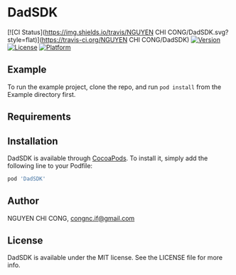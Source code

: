 # DadSDK

[![CI Status](https://img.shields.io/travis/NGUYEN CHI CONG/DadSDK.svg?style=flat)](https://travis-ci.org/NGUYEN CHI CONG/DadSDK)
[![Version](https://img.shields.io/cocoapods/v/DadSDK.svg?style=flat)](https://cocoapods.org/pods/DadSDK)
[![License](https://img.shields.io/cocoapods/l/DadSDK.svg?style=flat)](https://cocoapods.org/pods/DadSDK)
[![Platform](https://img.shields.io/cocoapods/p/DadSDK.svg?style=flat)](https://cocoapods.org/pods/DadSDK)

## Example

To run the example project, clone the repo, and run `pod install` from the Example directory first.

## Requirements

## Installation

DadSDK is available through [CocoaPods](https://cocoapods.org). To install
it, simply add the following line to your Podfile:

```ruby
pod 'DadSDK'
```

## Author

NGUYEN CHI CONG, congnc.if@gmail.com

## License

DadSDK is available under the MIT license. See the LICENSE file for more info.
